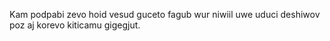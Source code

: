 Kam podpabi zevo hoid vesud guceto fagub wur niwiil uwe uduci deshiwov poz aj korevo kiticamu gigegjut.